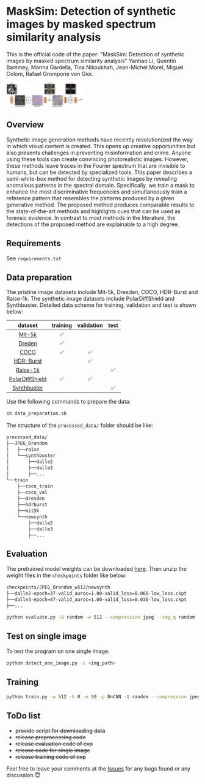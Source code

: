 # MaskSim: Detection of synthetic images by masked spectrum similarity analysis
This is the official code of the paper: "MaskSim: Detection of synthetic images by masked spectrum similarity analysis" Yanhao Li, Quentin Bammey, Marina Gardella, Tina Nikoukhah, Jean-Michel Morel, Miguel Colom, Rafael Grompone von Gioi.

<img src="./teaser.png" alt="preview" width="200" />



## Overview

Synthetic image generation methods have recently revolutionized the way in which visual content is created. This opens up creative opportunities but also presents challenges in preventing misinformation and crime. Anyone using these tools can create convincing photorealistic images. However, these methods leave traces in the Fourier spectrum that are invisible to humans, but can be detected by specialized tools. This paper describes a semi-white-box method for detecting synthetic images by revealing anomalous patterns in the spectral domain. Specifically, we train a mask to enhance the most discriminative frequencies and simultaneously train a reference pattern that resembles the patterns produced by a given generative method. The proposed method produces comparable results to the state-of-the-art methods and highlights cues that can be used as forensic evidence. In contrast to most methods in the literature, the detections of the proposed method are explainable to a high degree.


## Requirements
See `requirements.txt`

## Data preparation

The pristine image datasets include Mit-5k, Dresden, COCO, HDR-Burst and Raise-1k. The synthetic image datasets include PolarDiffShield and Synthbuster. Detailed data scheme for training, validation and test is shown below:

dataset         | training | validation | test
:-------------: | :------: | :--------: | :--:
[Mit-5k](https://data.csail.mit.edu/graphics/fivek/)          | ✅       |            |  
[Dreden](https://dl.acm.org/doi/10.1145/1774088.1774427)          | ✅       |            |  
[COCO](https://cocodataset.org/#home)            | ✅       | ✅         | 
[HDR-Burst](https://hdrplusdata.org/dataset.html)       |          |         ✅ | 
[Raise-1k](http://loki.disi.unitn.it/RAISE/download.html)        |          |            | ✅
[PolarDiffShield](https://github.com/qbammey/polardiffshield) | ✅       | ✅           | 
[Synthbuster](https://zenodo.org/records/10066460)     |          |             | ✅


Use the following commands to prepare the data:

``` bash
sh data_preparation.sh
```

The structure of the `processed_data/` folder should be like:

```
processed_data/
├──JPEG_Qrandom
│   ├──raise
│   └──synthbuster
│       ├──dalle2
│       ├──dalle3
│       ├──...
└──train
    ├──coco_train
    ├──coco_val
    ├──dresden
    ├──hdrburst
    ├──mit5k
    └──newsynth
        ├──dalle2
        ├──dalle3
        ├──...
```


## Evaluation

The pretrained model weights can be downloaded [here](https://cirrus.universite-paris-saclay.fr/s/bk8yEHntsbaHW5n/download/checkpoints.zip). Then unzip the weight files in the `checkpoints` folder like below:
```
checkpoints/JPEG_Qrandom_w512/newsynth
├──dalle2-epoch=37-valid_auroc=1.00-valid_loss=0.065-low_loss.ckpt
├──dalle3-epoch=47-valid_auroc=1.00-valid_loss=0.036-low_loss.ckpt
├──...
```


``` sh
python evaluate.py -Q random -w 512 --compression jpeg --img_q random
```


## Test on single image
To test the program on one single image:
``` sh
python detect_one_image.py -i <img_path>
```


## Training


``` sh
python train.py -w 512 -b 8 -e 50 -p DnCNN -Q random --compression jpeg --progress
```



## ToDo list
- ~~provide script for downloading data~~ 
- ~~release preprocessing code~~
- ~~release evaluation code of exp~~
- ~~release code for single image~~
- ~~release training code of exp~~

Feel free to leave your comments at the [Issues](https://github.com/li-yanhao/masksim/issues) for any bugs found or any discussion 😇